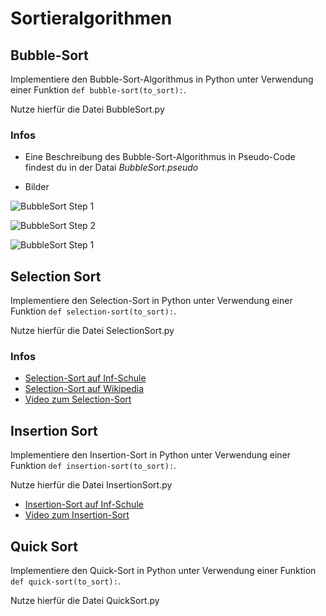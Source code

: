 # Sortieralgorithmen

## Bubble-Sort
  
  Implementiere den Bubble-Sort-Algorithmus in Python unter Verwendung einer Funktion `def bubble-sort(to_sort):`.

  Nutze hierfür die Datei BubbleSort.py

### Infos
* Eine Beschreibung des Bubble-Sort-Algorithmus in Pseudo-Code findest du in der Datai _BubbleSort.pseudo_

* Bilder

![BubbleSort Step 1](https://github.com/masa-gymmich/Sorting-Algorithms/blob/main/BubbleSort1.png)

![BubbleSort Step 2](https://github.com/masa-gymmich/Sorting-Algorithms/blob/main/BubbleSort2.png)

![BubbleSort Step 1](https://github.com/masa-gymmich/Sorting-Algorithms/blob/main/BubbleSort3.png)

## Selection Sort
Implementiere den Selection-Sort in Python unter Verwendung einer Funktion  `def selection-sort(to_sort):`.

Nutze hierfür die Datei SelectionSort.py

### Infos
* [Selection-Sort auf Inf-Schule](https://www.inf-schule.de/algorithmen/standardalgorithmen/sortieren/sortierverfahren/selectionsort)
* [Selection-Sort auf Wikipedia](https://de.wikipedia.org/wiki/Selectionsort)
* [Video zum Selection-Sort](https://wgmail-my.sharepoint.com/:v:/g/personal/marco_savoca_wgmail_de/ER-cczkmIU5JuYMHiLfw8NkBwikdQtlmC3xhiX-27UMbfQ?e=0VzoDc)

## Insertion Sort
Implementiere den Insertion-Sort in Python unter Verwendung einer Funktion  `def insertion-sort(to_sort):`.

Nutze hierfür die Datei InsertionSort.py
* [Insertion-Sort auf Inf-Schule](https://www.inf-schule.de/algorithmen/standardalgorithmen/sortieren/sortierverfahren/insertionsort)
* [Video zum Insertion-Sort](https://wgmail-my.sharepoint.com/:v:/g/personal/marco_savoca_wgmail_de/EQpDmA31T1lPm1OLylLsO1sBhBn-8EArdnjUGnDBkAAMQg?e=3pe0NM)

## Quick Sort
Implementiere den Quick-Sort in Python unter Verwendung einer Funktion  `def quick-sort(to_sort):`.

Nutze hierfür die Datei QuickSort.py
